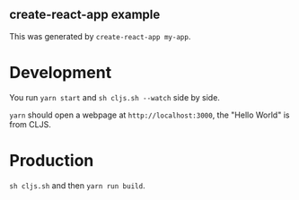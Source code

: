 ## create-react-app example

This was generated by `create-react-app my-app`.

# Development

You run `yarn start` and `sh cljs.sh --watch` side by side.

`yarn` should open a webpage at `http://localhost:3000`, the "Hello World" is from CLJS.

# Production

`sh cljs.sh` and then `yarn run build`.
